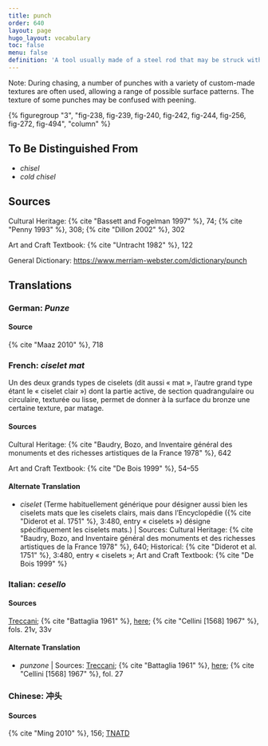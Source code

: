 ```yaml
---
title: punch
order: 640
layout: page
hugo_layout: vocabulary
toc: false
menu: false
definition: 'A tool usually made of a steel rod that may be struck with a hammer at one end in order to create a pattern in the surface of the sculpture with the other end by compressing the metal.'
---
```


<div class="backmatter">
Note: During chasing, a number of punches with a variety of custom-made textures are often used, allowing a range of possible surface patterns. The texture of some punches may be confused with peening.
</div>

{% figuregroup "3", "fig-238, fig-239, fig-240, fig-242, fig-244, fig-256, fig-272, fig-494", "column" %}

## To Be Distinguished From

- *chisel*
- *cold chisel*

## Sources

Cultural Heritage: {% cite "Bassett and Fogelman 1997" %}, 74; {% cite "Penny 1993" %}, 308; {% cite "Dillon 2002" %}, 302

Art and Craft Textbook: {% cite "Untracht 1982" %}, 122

General Dictionary: <https://www.merriam-webster.com/dictionary/punch>

## Translations

<div class="accordion">

### **German**: *Punze*

#### Source

{% cite "Maaz 2010" %}, 718

### **French**: *ciselet mat*

Un des deux grands types de ciselets (dit aussi « mat », l’autre grand type étant le « ciselet clair ») dont la partie active, de section quadrangulaire ou circulaire, texturée ou lisse, permet de donner à la surface du bronze une certaine texture, par matage.

#### Sources

Cultural Heritage: {% cite "Baudry, Bozo, and Inventaire général des monuments et des richesses artistiques de la France 1978" %}, 642

Art and Craft Textbook: {% cite "De Bois 1999" %}, 54–55

#### Alternate Translation

- *ciselet* (Terme habituellement générique pour désigner aussi bien les ciselets mats que les ciselets clairs, mais dans l’Encyclopédie ({% cite "Diderot et al. 1751" %}, 3:480, entry « ciselets ») désigne spécifiquement les ciselets mats.) | Sources: Cultural Heritage: {% cite "Baudry, Bozo, and Inventaire général des monuments et des richesses artistiques de la France 1978" %}, 640; Historical: {% cite "Diderot et al. 1751" %}, 3:480, entry « ciselets »; Art and Craft Textbook: {% cite "De Bois 1999" %}

### **Italian**: *cesello*

#### Sources

[Treccani](https://www.treccani.it/vocabolario/cesello/); {% cite "Battaglia 1961" %}, [here](http://www.gdli.it/JPG/GDLI03/00000019.jpg); {% cite "Cellini [1568] 1967" %}, fols. 21v, 33v

#### Alternate Translation

- *punzone* | Sources: [Treccani](http://www.treccani.it/vocabolario/punzone/); {% cite "Battaglia 1961" %}, [here](http://www.gdli.it/pdf_viewer/Scripts/pdf.js/web/viewer.asp?file=/PDF/GDLI14/GDLI_14_ocr_1017.pdf&parola=punzone); {% cite "Cellini [1568] 1967" %}, fol. 27

### **Chinese**: 冲头

#### Sources

{% cite "Ming 2010" %}, 156; [TNATD](https://terms.naer.edu.tw/detail/625279/?index=1)

</div>
